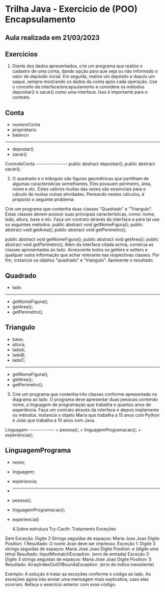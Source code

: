 # Trilha Java - Exercicio de (POO) Encapsulamento

## Aula realizada em 21/03/2023

## Exercicios

1. Diante dos dados apresentados, crie um programa
   que realize o cadastro de uma conta, dando opção
   para que seja ou não informado o valor de depósito
   inicial. Em seguida, realize um depósito e depois um
   saque, sempre mostrando os dados da conta após
   cada operação.
   Use o conceito de interface/encapsulamento e
   considere os métodos depositar() e sacar() como
   uma interface. Isso é importante para o contrato.

## Conta

- numeroConta
- proprietario
- balanco

---

- depostar()
- sacar()

<inteface>
ControleConta
----------------
public abstract depositar();
public abstract sacar();

2. O quadrado e o triângulo são
   figuras geométricas que partilham de
   algumas características semelhantes.
   Eles possuem perímetro, área, nome e
   etc.
   Estes valores muitas das vezes são
   essenciais para o cálculo de muitas
   outras atividades.
   Pensando nestes cálculos, é proposto
   o seguinte problema:

Crie um programa que contenha duas classes
"Quadrado" e "Triangulo". Estas classes devem
possuir suas principais características, como:
nome, lado, altura, base e etc.
Faça um contrato através da interface e para tal
use os seguintes métodos:
public abstract void getNomeFigura();
public abstract void getArea();
public abstract void getPerimetro();

public abstract void getNomeFigura();
public abstract void getArea();
public abstract void getPerimetro();
Além da interface citada acima, construa as
classes apresentadas ao lado. Acrescente
todos os getters e setters e qualquer outra
informação que achar relevante nas
respectivas classes.
Por fim, instancie os objetos "quadrado" e
"triangulo". Apresente o resultado.

## Quadrado

- lado

---

- getNomeFigura();
- getArea();
- getPerimetro();

## Triangulo

- base;
- altura;
- ladoA;
- ladoB;
- ladoC;

---

- getNomeFigura();
- getArea();
- getPerimetro();

3. Crie um programa que contenha três
   classes conforme apresentado no
   diagrama ao lado. O programa deve
   apresentar duas pessoas contendo nome,
   a linguagem de programação que trabalha
   e quantos anos de experiência. Faça um
   contrato através da interface e depois
   implemente os métodos. Instancia o
   objeto Maria que trabalha a 15 anos com
   Python e João que trabalha a 10 anos
   com Java.

<interface>
Linguagem
-------------
+ pessoa();
+ linguagemProgramacao();
+ experiencia();

## LinguagemPrograma

- nome;
- linguagem;
- experiencia;
- ***
- pessoa();
- linguagemProgramacao();
- experiencia()

  4.Sobre estrutura Try-Cacth: Tratamento Exceções

Sem Exceção:
Digite 3 Strings seguidas de espaços: Maria Jose Joao
Digite Position: 1
Resultado: O nome Jose deve ser impresso.
Exceção 1:
Digite 3 strings seguidas de espaços: Maria Jose Joao
Digite Position: e (digite uma letra)
Resultado: InputMismatchException. (erro de entrada)
Exceção 2:
Digite 3 strings seguidas de espaços: Maria Jose Joao
Digite Position: 5
Resultado: ArrayIndexOutOfBoundsException. (erro de indice inexistente)

Exemplo:
A solução é tratar as
exceções conforme o
código ao lado.
As exceções agora irão
enviar uma mensagem
mais explicativa, caso elas
ocorram.
Refaça o exercício anterior
com esse código.
